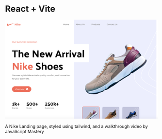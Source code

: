 # React + Vite

![Hero page](image.png)

A Nike Landing page, styled using tailwind, and a walkthrough video by JavaScript Mastery
